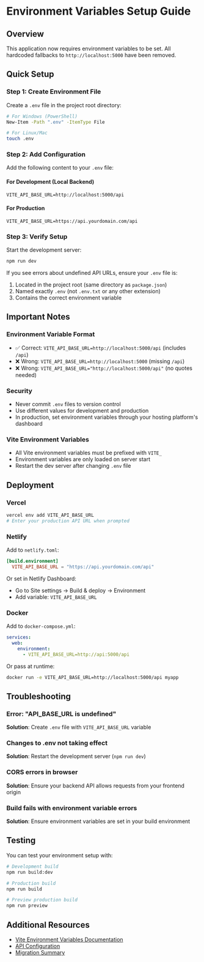 # Environment Variables Setup Guide

## Overview
This application now requires environment variables to be set. All hardcoded fallbacks to `http://localhost:5000` have been removed.

## Quick Setup

### Step 1: Create Environment File

Create a `.env` file in the project root directory:

```bash
# For Windows (PowerShell)
New-Item -Path ".env" -ItemType File

# For Linux/Mac
touch .env
```

### Step 2: Add Configuration

Add the following content to your `.env` file:

#### For Development (Local Backend)
```env
VITE_API_BASE_URL=http://localhost:5000/api
```

#### For Production
```env
VITE_API_BASE_URL=https://api.yourdomain.com/api
```

### Step 3: Verify Setup

Start the development server:

```bash
npm run dev
```

If you see errors about undefined API URLs, ensure your `.env` file is:
1. Located in the project root (same directory as `package.json`)
2. Named exactly `.env` (not `.env.txt` or any other extension)
3. Contains the correct environment variable

## Important Notes

### Environment Variable Format
- ✅ Correct: `VITE_API_BASE_URL=http://localhost:5000/api` (includes `/api`)
- ❌ Wrong: `VITE_API_BASE_URL=http://localhost:5000` (missing `/api`)
- ❌ Wrong: `VITE_API_BASE_URL="http://localhost:5000/api"` (no quotes needed)

### Security
- Never commit `.env` files to version control
- Use different values for development and production
- In production, set environment variables through your hosting platform's dashboard

### Vite Environment Variables
- All Vite environment variables must be prefixed with `VITE_`
- Environment variables are only loaded on server start
- Restart the dev server after changing `.env` file

## Deployment

### Vercel
```bash
vercel env add VITE_API_BASE_URL
# Enter your production API URL when prompted
```

### Netlify
Add to `netlify.toml`:
```toml
[build.environment]
  VITE_API_BASE_URL = "https://api.yourdomain.com/api"
```

Or set in Netlify Dashboard:
- Go to Site settings → Build & deploy → Environment
- Add variable: `VITE_API_BASE_URL`

### Docker
Add to `docker-compose.yml`:
```yaml
services:
  web:
    environment:
      - VITE_API_BASE_URL=http://api:5000/api
```

Or pass at runtime:
```bash
docker run -e VITE_API_BASE_URL=http://localhost:5000/api myapp
```

## Troubleshooting

### Error: "API_BASE_URL is undefined"
**Solution**: Create `.env` file with `VITE_API_BASE_URL` variable

### Changes to .env not taking effect
**Solution**: Restart the development server (`npm run dev`)

### CORS errors in browser
**Solution**: Ensure your backend API allows requests from your frontend origin

### Build fails with environment variable errors
**Solution**: Ensure environment variables are set in your build environment

## Testing

You can test your environment setup with:

```bash
# Development build
npm run build:dev

# Production build
npm run build

# Preview production build
npm run preview
```

## Additional Resources

- [Vite Environment Variables Documentation](https://vitejs.dev/guide/env-and-mode.html)
- [API Configuration](./src/config/api.ts)
- [Migration Summary](./API_ENV_MIGRATION_SUMMARY.md)

